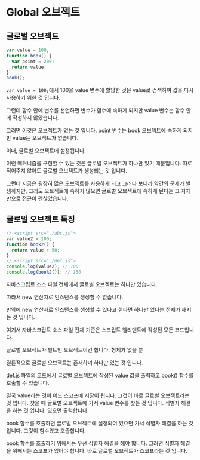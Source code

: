 # Global 오브젝트

## 글로벌 오브젝트

```js
var value = 100;
function book() {
  var point = 200;
  return value;
}
book();
```

`var value = 100;`에서 100을 value 변수에 할당한 것은 value로 검색하여 값을 다시 사용하기 위한 것 입니다.

그런데 함수 안에 변수를 선언하면 변수가 함수에 속하게 되지만 value 변수는 함수 안에 작성하지 않았습니다.

그러면 이것은 오브젝트가 없는 것 입니다. point 변수는 book 오브젝트에 속하게 되지만 value는 오브젝트가 없습니다.

이때, 글로벌 오브젝트에 설정됩니다.

이런 메커니즘을 구현할 수 있는 것은 글로벌 오브젝트가 하나만 있기 때문입니다. 따로 적어주지 않아도 글로벌 오브젝트가 생성되는 것 입니다.

그런데 지금은 굉장히 많은 오브젝트를 사용하게 되고 그러다 보니까 약간의 문제가 발생하지만, 그래도 오브젝트에 속하지 않으면 글로벌 오브젝트에 속하게 된다는 그 자체만으로 접근이 괜찮았습니다.

## 글로벌 오브젝트 특징

```js
// <script src="./abc.js">
var value2 = 100;
function book2() {
  return value + 50;
}
// <script src="./def.js">
console.log(value2); // 100
console.log(book2()); // 150
```

자바스크립트 소스 파일 전체에서 글로벌 오브젝트는 하나만 있습니다.

따라서 new 연산자로 인스턴스를 생성할 수 없습니다.

만약에 new 연산자로 인스턴스를 생성할 수 있다고 한다면 하나만 있다는 전제가 깨지는 것 입니다.

여기서 자바스크립트 소스 파일 전체 기준은 스크립트 엘리멘트에 작성된 모든 코드입니다.

글로벌 오브젝트가 빌트인 오브젝트이긴 합니다. 형체가 없을 뿐

결론적으로 글로벌 오브젝트는 존재하며 하나만 있는 것 입니다.

def.js 파일의 코드에서 글로벌 오브젝트에 작성된 value 값을 출력하고 book() 함수를 호출할 수 있습니다.

결국 value라는 것이 어느 스코프에 저장이 됩니다. 그것이 바로 글로벌 오브젝트라는 것 입니다. 찾을 때 글로벌 오브젝트에 가서 value 변수를 찾는 것 입니다. 식별자 해결을 하는 것 입니다. 있으면 출력합니다.

book 함수를 호출하면 글로벌 오브젝트에 설정되어 있으면 가서 식별자 해결을 하는 것 입니다. 그것이 함수였고 호출합니다.

book 함수를 호출하기 위해서는 우선 식별자 해결을 해야 합니다. 그러면 식별자 해결을 위해서는 스코프가 있어야 합니다. 바로 글로벌 오브젝트가 스코프라는 것 입니다.
